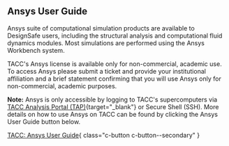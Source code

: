 ## Ansys User Guide

Ansys suite of computational simulation products are available to DesignSafe users, including the structural analysis and computational fluid dynamics modules. Most simulations are performed using the Ansys Workbench system.

TACC's Ansys license is available only for non-commercial, academic use. To access Ansys please submit a ticket and provide your institutional affiliation and a brief statement confirming that you will use Ansys only for non-commercial, academic purposes.

**Note:** Ansys is only accessible by logging to TACC's supercomputers via [TACC Analysis Portal (TAP)](https://tap.tacc.utexas.edu){target="_blank"} or Secure Shell (SSH). More details on how to use Ansys on TACC can be found by clicking the Ansys User Guide button below.

[TACC: Ansys User Guide](https://docs.tacc.utexas.edu/software/ansys/){ class="c-button c-button--secondary" }



